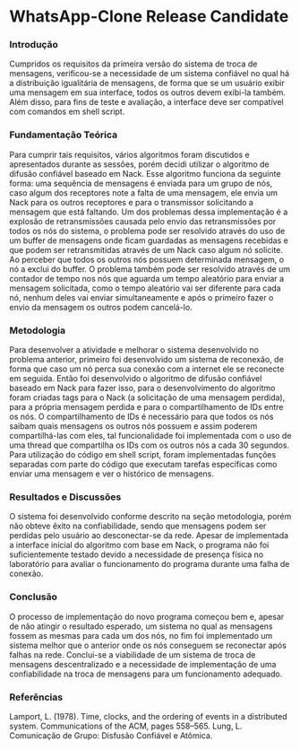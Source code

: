# WhatsApp-Clone Release Candidate

### Introdução

Cumpridos os requisitos da primeira versão do sistema de troca de mensagens, verificou-se a necessidade de um sistema confiável no qual há a distribuição igualitária de mensagens, de forma que se um usuário exibir uma mensagem em sua interface, todos os outros devem exibi-la também. Além disso, para fins de teste e avaliação, a interface deve ser compatível com comandos em shell script.

### Fundamentação Teórica

Para cumprir tais requisitos, vários algoritmos foram discutidos e apresentados durante as sessões, porém decidi utilizar o algoritmo de difusão confiável baseado em Nack. Esse algoritmo funciona da seguinte forma: uma sequência de mensagens é enviada para um grupo de nós, caso algum dos receptores note a falta de uma mensagem, ele envia um Nack para os outros receptores e para o transmissor solicitando a mensagem que está faltando. Um dos problemas dessa implementação é a explosão de retransmissões causada pelo envio das retransmissões por todos os nós do sistema, o problema pode ser resolvido através do uso de um buffer de mensagens onde ficam guardadas as mensagens recebidas e que podem ser retransmitidas através de um Nack caso algum nó solicite. Ao perceber que todos os outros nós possuem determinada mensagem, o nó a exclui do buffer. O problema também pode ser resolvido através de um contador de tempo nos nós que aguarda um tempo aleatório para enviar a mensagem solicitada, como o tempo aleatório vai ser diferente para cada nó, nenhum deles vai enviar simultaneamente e após o primeiro fazer o envio da mensagem os outros podem cancelá-lo.

### Metodologia

Para desenvolver a atividade e melhorar o sistema desenvolvido no problema anterior, primeiro foi desenvolvido um sistema de reconexão, de forma que caso um nó perca sua conexão com a internet ele se reconecte em seguida. Então foi desenvolvido o algoritmo de difusão confiável baseado em Nack para fazer isso, para o desenvolvimento do algoritmo foram criadas tags para o Nack (a solicitação de uma mensagem perdida), para a própria mensagem perdida e para o compartilhamento de IDs entre os nós. O compartilhamento de IDs é necessário para que todos os nós saibam quais mensagens os outros nós possuem e assim poderem compartilhá-las com eles, tal funcionalidade foi implementada com o uso de uma thread que compartilha os IDs com os outros nós a cada 30 segundos. Para utilização do código em shell script, foram implementadas funções separadas com parte do código que executam tarefas específicas como enviar uma mensagem e ver o histórico de mensagens.

### Resultados e Discussões

O sistema foi desenvolvido conforme descrito na seção metodologia, porém não obteve êxito na confiabilidade, sendo que mensagens podem ser perdidas pelo usuário ao desconectar-se da rede. Apesar de implementada a interface inicial do algoritmo com base em Nack, o programa não foi suficientemente testado devido a necessidade de presença física no laboratório para avaliar o funcionamento do programa durante uma falha de conexão.

### Conclusão

O processo de implementação do novo programa começou bem e, apesar de não atingir o resultado esperado, um sistema no qual as mensagens fossem as mesmas para cada um dos nós, no fim foi implementado um sistema melhor que o anterior onde os nós conseguem se reconectar após falhas na rede. Conclui-se a viabilidade de um sistema de troca de mensagens descentralizado e a necessidade de implementação de uma confiabilidade na troca de mensagens para um funcionamento adequado.

### Referências

Lamport, L. (1978). Time, clocks, and the ordering of events in a distributed system. Communications of the ACM, pages 558–565.
Lung, L. Comunicação de Grupo: Disfusão Confiável e Atômica.
